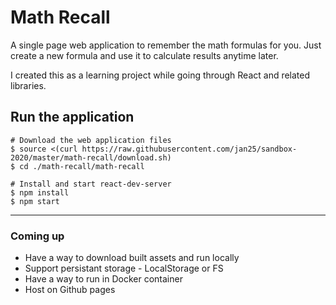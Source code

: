 # Math Recall

A single page web application to remember the math formulas for you. Just create a new formula and use it to calculate results anytime later.

I created this as a learning project while going through React and related libraries.

## Run the application

```
# Download the web application files
$ source <(curl https://raw.githubusercontent.com/jan25/sandbox-2020/master/math-recall/download.sh)
$ cd ./math-recall/math-recall

# Install and start react-dev-server
$ npm install
$ npm start
```

<hr>

### Coming up

- Have a way to download built assets and run locally
- Support persistant storage - LocalStorage or FS
- Have a way to run in Docker container
- Host on Github pages
